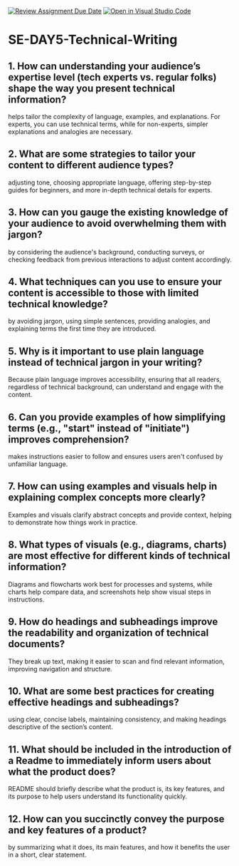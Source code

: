 [![Review Assignment Due Date](https://classroom.github.com/assets/deadline-readme-button-22041afd0340ce965d47ae6ef1cefeee28c7c493a6346c4f15d667ab976d596c.svg)](https://classroom.github.com/a/zsAR-pyY)
[![Open in Visual Studio Code](https://classroom.github.com/assets/open-in-vscode-2e0aaae1b6195c2367325f4f02e2d04e9abb55f0b24a779b69b11b9e10269abc.svg)](https://classroom.github.com/online_ide?assignment_repo_id=17359050&assignment_repo_type=AssignmentRepo)
# SE-DAY5-Technical-Writing
## 1. How can understanding your audience’s expertise level (tech experts vs. regular folks) shape the way you present technical information?
helps tailor the complexity of language, examples, and explanations. For experts, you can use technical terms, while for non-experts, simpler explanations and analogies are necessary.
## 2. What are some strategies to tailor your content to different audience types?
adjusting tone, choosing appropriate language, offering step-by-step guides for beginners, and more in-depth technical details for experts.
## 3. How can you gauge the existing knowledge of your audience to avoid overwhelming them with jargon?
by considering the audience's background, conducting surveys, or checking feedback from previous interactions to adjust content accordingly.
## 4. What techniques can you use to ensure your content is accessible to those with limited technical knowledge?
by avoiding jargon, using simple sentences, providing analogies, and explaining terms the first time they are introduced.
## 5. Why is it important to use plain language instead of technical jargon in your writing?
Because plain language improves accessibility, ensuring that all readers, regardless of technical background, can understand and engage with the content.
## 6. Can you provide examples of how simplifying terms (e.g., "start" instead of "initiate") improves comprehension?
makes instructions easier to follow and ensures users aren't confused by unfamiliar language.
## 7. How can using examples and visuals help in explaining complex concepts more clearly?
Examples and visuals clarify abstract concepts and provide context, helping to demonstrate how things work in practice.
## 8. What types of visuals (e.g., diagrams, charts) are most effective for different kinds of technical information?
Diagrams and flowcharts work best for processes and systems, while charts help compare data, and screenshots help show visual steps in instructions.
## 9. How do headings and subheadings improve the readability and organization of technical documents?
They break up text, making it easier to scan and find relevant information, improving navigation and structure.
## 10. What are some best practices for creating effective headings and subheadings?
using clear, concise labels, maintaining consistency, and making headings descriptive of the section’s content.
## 11. What should be included in the introduction of a Readme to immediately inform users about what the product does?
README should briefly describe what the product is, its key features, and its purpose to help users understand its functionality quickly.
## 12. How can you succinctly convey the purpose and key features of a product?
by summarizing what it does, its main features, and how it benefits the user in a short, clear statement.
